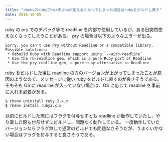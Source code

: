 ```yaml
---
title: "rbenvのrubyでreadlineが使えなくなってしまった場合はrubyをビルドし直す"
date: 2016-10-05
---
```


ruby の pry でのデバッグ等で readline を内部で使用しているが、ある日突然使えなくなってしまうことがある。
pry の場合は以下のようなエラーが出る。

```
Sorry, you can't use Pry without Readline or a compatible library.
Possible solutions:
 * Rebuild Ruby with Readline support using `--with-readline`
 * Use the rb-readline gem, which is a pure-Ruby port of Readline
 * Use the pry-coolline gem, a pure-ruby alternative to Readline
```

ruby をビルドした後に readline の方のバージョンが上がってしまったことが原因のようなので、メッセージに従い ruby をビルドし直すのが良さそうである。
そもそも OS に readline が入っていない場合は、OS に応じて readline を事前に入れる必要がある。

```bash
$ rbenv uninstall ruby 2.x.x
$ rbenv install ruby2.x.x
```

以前にビルドした際にはフラグを付与せずとも readline が動作していたし、やり直した際も付与せずにビルドし、問題なく動作している。
一度動作していたバージョンならフラグ無しで通常のビルドでも問題なさそうだが、うまくいかない場合はフラグを付与すると良さそうである。
